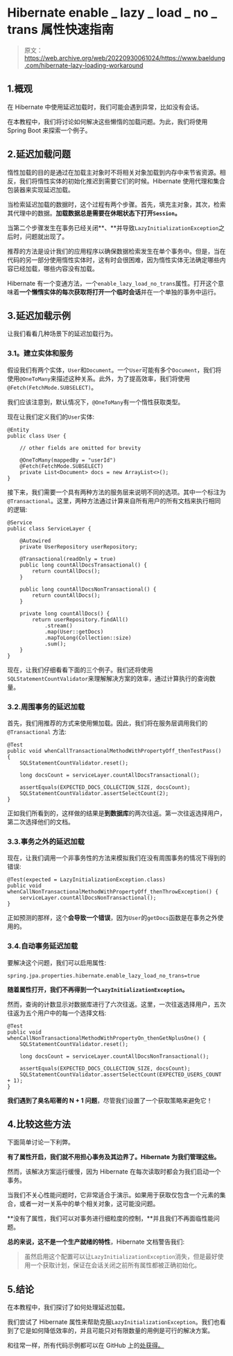 # Hibernate enable _ lazy _ load _ no _ trans 属性快速指南

> 原文：<https://web.archive.org/web/20220930061024/https://www.baeldung.com/hibernate-lazy-loading-workaround>

## 1.概观

在 Hibernate 中使用延迟加载时，我们可能会遇到异常，比如没有会话。

在本教程中，我们将讨论如何解决这些懒惰的加载问题。为此，我们将使用 Spring Boot 来探索一个例子。

## 2.延迟加载问题

惰性加载的目的是通过在加载主对象时不将相关对象加载到内存中来节省资源。相反，我们将惰性实体的初始化推迟到需要它们的时候。Hibernate 使用代理和集合包装器来实现延迟加载。

当检索延迟加载的数据时，这个过程有两个步骤。首先，填充主对象，其次，检索其代理中的数据。**加载数据总是需要在休眠状态下打开`Session`。**

当第二个步骤发生在事务已经关闭**、**并导致`LazyInitializationException`之后时，问题就出现了。

推荐的方法是设计我们的应用程序以确保数据检索发生在单个事务中。但是，当在代码的另一部分使用惰性实体时，这有时会很困难，因为惰性实体无法确定哪些内容已经加载，哪些内容没有加载。

Hibernate 有一个变通方法，一个`enable_lazy_load_no_trans`属性。打开这个意味着**一个懒惰实体的每次获取将打开一个临时会话**并在一个单独的事务中运行。

## 3.延迟加载示例

让我们看看几种场景下的延迟加载行为。

### 3.1。建立实体和服务

假设我们有两个实体，`User`和`Document`。一个`User`可能有多个`Document`，我们将使用`@OneToMany`来描述这种关系。此外，为了提高效率，我们将使用`@Fetch(FetchMode.SUBSELECT)`。

我们应该注意到，默认情况下，`@OneToMany`有一个惰性获取类型。

现在让我们定义我们的`User`实体:

```
@Entity
public class User {

    // other fields are omitted for brevity

    @OneToMany(mappedBy = "userId")
    @Fetch(FetchMode.SUBSELECT)
    private List<Document> docs = new ArrayList<>();
}
```

接下来，我们需要一个具有两种方法的服务层来说明不同的选项。其中一个标注为`@Transactional`。这里，两种方法通过计算来自所有用户的所有文档来执行相同的逻辑:

```
@Service
public class ServiceLayer {

    @Autowired
    private UserRepository userRepository;

    @Transactional(readOnly = true)
    public long countAllDocsTransactional() {
        return countAllDocs();
    }

    public long countAllDocsNonTransactional() {
        return countAllDocs();
    }

    private long countAllDocs() {
        return userRepository.findAll()
            .stream()
            .map(User::getDocs)
            .mapToLong(Collection::size)
            .sum();
    }
}
```

现在，让我们仔细看看下面的三个例子。我们还将使用`SQLStatementCountValidator`来理解解决方案的效率，通过计算执行的查询数量。

### 3.2.周围事务的延迟加载

首先，我们用推荐的方式来使用懒加载。因此，我们将在服务层调用我们的`@Transactional` 方法:

```
@Test
public void whenCallTransactionalMethodWithPropertyOff_thenTestPass() {
    SQLStatementCountValidator.reset();

    long docsCount = serviceLayer.countAllDocsTransactional();

    assertEquals(EXPECTED_DOCS_COLLECTION_SIZE, docsCount);
    SQLStatementCountValidator.assertSelectCount(2);
}
```

正如我们所看到的，这样做的结果是**到数据库**的两次往返。第一次往返选择用户，第二次选择他们的文档。

### 3.3.事务之外的延迟加载

现在，让我们调用一个非事务性的方法来模拟我们在没有周围事务的情况下得到的错误:

```
@Test(expected = LazyInitializationException.class)
public void whenCallNonTransactionalMethodWithPropertyOff_thenThrowException() {
    serviceLayer.countAllDocsNonTransactional();
}
```

正如预测的那样，这个**会导致一个错误**，因为`User`的`getDocs`函数是在事务之外使用的。

### 3.4.自动事务延迟加载

要解决这个问题，我们可以启用属性:

```
spring.jpa.properties.hibernate.enable_lazy_load_no_trans=true
```

**随着属性打开，我们不再得到一个`LazyInitializationException`。**

然而，查询的计数显示对数据库进行了六次往返。这里，一次往返选择用户，五次往返为五个用户中的每一个选择文档:

```
@Test
public void whenCallNonTransactionalMethodWithPropertyOn_thenGetNplusOne() {
    SQLStatementCountValidator.reset();

    long docsCount = serviceLayer.countAllDocsNonTransactional();

    assertEquals(EXPECTED_DOCS_COLLECTION_SIZE, docsCount);
    SQLStatementCountValidator.assertSelectCount(EXPECTED_USERS_COUNT + 1);
}
```

**我们遇到了臭名昭著的 N + 1 问题**，尽管我们设置了一个获取策略来避免它！

## 4.比较这些方法

下面简单讨论一下利弊。

**有了属性开启，我们就不用担心事务及其边界了。Hibernate 为我们管理这些。**

然而，该解决方案运行缓慢，因为 Hibernate 在每次读取时都会为我们启动一个事务。

当我们不关心性能问题时，它非常适合于演示。如果用于获取仅包含一个元素的集合，或者一对一关系中的单个相关对象，这可能没问题。

**没有了属性，我们可以对事务进行细粒度的控制，**并且我们不再面临性能问题。

**总的来说，这不是一个生产就绪的特性**，Hibernate 文档警告我们:

> 虽然启用这个配置可以让`LazyInitializationException`消失，但是最好使用一个获取计划，保证在会话关闭之前所有属性都被正确初始化。

## 5.结论

在本教程中，我们探讨了如何处理延迟加载。

我们尝试了 Hibernate 属性来帮助克服`LazyInitializationException`。我们也看到了它是如何降低效率的，并且可能只对有限数量的用例是可行的解决方案。

和往常一样，所有代码示例都可以在 GitHub 上的[处获得。](https://web.archive.org/web/20220630123235/https://github.com/eugenp/tutorials/tree/master/persistence-modules/spring-boot-persistence-h2)